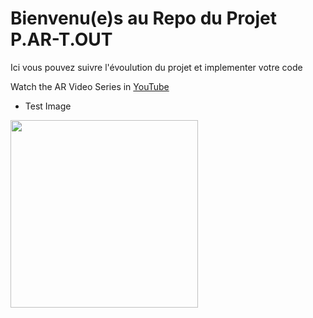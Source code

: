 # Bienvenu(e)s au Repo du Projet P.AR-T.OUT
Ici vous pouvez suivre l'évoulution du projet et implementer votre code 

Watch the AR Video Series in [YouTube](https://www.youtube.com/watch?v=Wnu0zm0elHU&list=PLQMQNmwN3FvzFLpLRxA8Xa1zRypFeVav5)



- Test Image

<img src="https://upload.wikimedia.org/wikipedia/commons/c/c6/Jorge_Luis_Borges.jpg" width="300">

